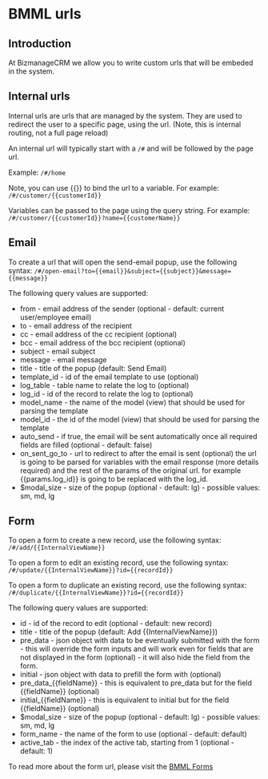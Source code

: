 # BMML urls


## Introduction

At BizmanageCRM we allow you to write custom urls that will be embeded in the system.

## Internal urls

Internal urls are urls that are managed by the system. They are used to redirect the user to a specific page, using the url. (Note, this is internal routing, not a full page reload)

An internal url will typically start with a `/#` and will be followed by the page url.


Example:
```/#/home```


Note, you can use {{}} to bind the url to a variable. For example:
```/#/customer/{{customerId}}```

Variables can be passed to the page using the query string. For example:
```/#/customer/{{customerId}}?name={{customerName}}```

## Email

To create a url that will open the send-email popup, use the following syntax:
```/#/open-email?to={{email}}&subject={{subject}}&message={{message}}```

The following query values are supported:
- from - email address of the sender (optional - default: current user/employee email)
- to - email address of the recipient
- cc - email address of the cc recipient (optional)
- bcc - email address of the bcc recipient (optional)
- subject - email subject
- message - email message
- title - title of the popup (default: Send Email)
- template_id - id of the email template to use (optional)
- log_table - table name to relate the log to (optional)
- log_id - id of the record to relate the log to (optional)
- model_name - the name of the model (view) that should be used for parsing the template
- model_id - the id of the model (view) that should be used for parsing the template
- auto_send - if true, the email will be sent automatically once all required fields are filled (optional - default: false)
- on_sent_go_to - url to redirect to after the email is sent (optional) the url is going to be parsed for variables with the email response (more details required) and the rest of the params of the original url. for example {{params.log_id}} is going to be replaced with the log_id.
- $modal_size - size of the popup (optional - default: lg) - possible values: sm, md, lg

## Form

To open a form to create a new record, use the following syntax:
```/#/add/{{InternalViewName}}```

To open a form to edit an existing record, use the following syntax:
```/#/update/{{InternalViewName}}?id={{recordId}}```

To open a form to duplicate an existing record, use the following syntax:
```/#/duplicate/{{InternalViewName}}?id={{recordId}}```

The following query values are supported:

- id - id of the record to edit (optional - default: new record)
- title - title of the popup (default: Add {{InternalViewName}})
- pre_data - json object with data to be eventually submitted with the form - this will override the form inputs and will work even for fields that are not displayed in the form (optional) - it will also hide the field from the form.
- initial - json object with data to prefill the form with (optional)
- pre_data_{{fieldName}} - this is equivalent to pre_data but for the field {{fieldName}} (optional)
- initial_{{fieldName}} - this is equivalent to initial but for the field {{fieldName}} (optional)
- $modal_size - size of the popup (optional - default: lg) - possible values: sm, md, lg
- form_name - the name of the form to use (optional - default: default)
- active_tab - the index of the active tab, starting from 1 (optional - default: 1)


To read more about the form url, please visit the [BMML Forms](https://github.com/bizmanagrcrm/bmml/blob/main/forms/README.md)